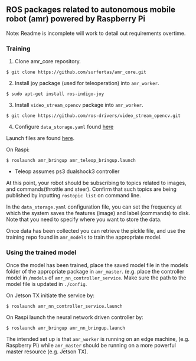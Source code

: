 ROS packages related to autonomous mobile robot (amr) powered by Raspberry Pi
---

Note: Readme is incomplete will work to detail out requirements overtime.


### Training
1. Clone amr_core repository. 
```
$ git clone https://github.com/surfertas/amr_core.git
```
2. Install joy package (used for teleoperation) into `amr_worker`.
```
$ sudo apt-get install ros-indigo-joy
```
3. Install `video_stream_opencv` package into `amr_worker`.
```
$ git clone https://github.com/ros-drivers/video_stream_opencv.git
```
4. Configure `data_storage.yaml` found [here](https://github.com/surfertas/amr_core/tree/master/amr_worker/amr_data_processor/config)

Launch files are found [here](https://github.com/surfertas/amr_core/tree/master/amr_worker/amr_bringup/launch).

On Raspi:
```
$ roslaunch amr_bringup amr_teleop_bringup.launch
```
* Teleop assumes ps3 dualshock3 controller

At this point, your robot should be subscribing to topics related to images, and
commands(throttle and steer). Confirm that such topics are being published
by inputting `rostopic list` on command line.

In the `data_storage.yaml` configuration file, you can set the frequency at
which the system saves the features (image) and label (commands) to disk. Note
that you need to specify where you want to store the data.

Once data has been collected you can retrieve the pickle file, and use the
training repo found in `amr_models` to train the appropriate model.

### Using the trained model

Once the model has been trained, place the saved model file in the models folder
of the appropriate package in `amr_master`. (e.g. place the controller model in
`/models` of `amr_nn_controller_service`. Make sure the path to the model file
is updated in `./config`.

On Jetson TX initiate the service by:
```
$ roslaunch amr_nn_controller_service.launch
```

On Raspi launch the neural network driven controller by:
```
$ roslaunch amr_bringup amr_nn_bringup.launch
```

The intended set up is that `amr_worker` is running on an edge machine, (e.g.
Raspberry Pi) while `amr_master` should be running on a more powerful master
resource (e.g. Jetson TX).

